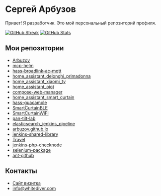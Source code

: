 # Сергей Арбузов

Привет! Я разработчик. Это мой персональный репозиторий профиля.

[![GitHub Streak](https://github-readme-streak-stats.herokuapp.com/?user=Arbuzov)](https://github.com/Arbuzov)
[![GitHub Stats](https://github-readme-stats.vercel.app/api?username=Arbuzov&show_icons=true&theme=radical)](https://github.com/Arbuzov)

## Мои репозитории

<!--START_REPOS-->
- [Arbuzov](https://github.com/Arbuzov/Arbuzov)
- [mcp-helm](https://github.com/Arbuzov/mcp-helm)
- [hass-broadlink-ac-mqtt](https://github.com/Arbuzov/hass-broadlink-ac-mqtt)
- [home_assistant_delonghi_primadonna](https://github.com/Arbuzov/home_assistant_delonghi_primadonna)
- [home_assistant_xiaomi_tv](https://github.com/Arbuzov/home_assistant_xiaomi_tv)
- [home_assistant_oiot](https://github.com/Arbuzov/home_assistant_oiot)
- [compose-web-manager](https://github.com/Arbuzov/compose-web-manager)
- [home_assistant_smart_curtain](https://github.com/Arbuzov/home_assistant_smart_curtain)
- [hass-guacamole](https://github.com/Arbuzov/hass-guacamole)
- [SmartCurtainBLE](https://github.com/Arbuzov/SmartCurtainBLE)
- [SmartCurtainWiFi](https://github.com/Arbuzov/SmartCurtainWiFi)
- [pan-tilt-lab](https://github.com/Arbuzov/pan-tilt-lab)
- [elasticsearch_jenkins_pipeline](https://github.com/Arbuzov/elasticsearch_jenkins_pipeline)
- [arbuzov.github.io](https://github.com/Arbuzov/arbuzov.github.io)
- [jenkins-shared-library](https://github.com/Arbuzov/jenkins-shared-library)
- [Travel](https://github.com/Arbuzov/Travel)
- [jenkins-php-checknode](https://github.com/Arbuzov/jenkins-php-checknode)
- [selenium-package](https://github.com/Arbuzov/selenium-package)
- [ant-github](https://github.com/Arbuzov/ant-github)
<!--END_REPOS-->

## Контакты

- [Сайт визитка](https://arbuzov.github.io/)
- [info@whitediver.com](mailto:info@whitediver.com)
